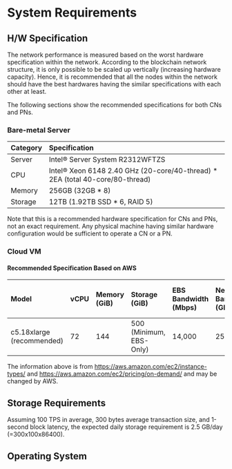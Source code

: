 # System Requirements

## H/W Specification

The network performance is measured based on the worst hardware specification within the network. According to the blockchain network structure, it is only possible to be scaled up vertically \(increasing hardware capacity\). Hence, it is recommended that all the nodes within the network should have the best hardwares having the similar specifications with each other at least.

The following sections show the recommended specifications for both CNs and PNs.

### Bare-metal Server

| Category | Specification                                                                            |
|:-------- |:---------------------------------------------------------------------------------------- |
| Server   | Intel® Server System R2312WFTZS                                                          |
| CPU      | Intel® Xeon 6148 2.40 GHz \(20-core/40-thread\) \* 2EA \(total 40-core/80-thread\) |
| Memory   | 256GB \(32GB \* 8\)                                                                  |
| Storage  | 12TB \(1.92TB SSD \* 6, RAID 5\)                                                     |


Note that this is a recommended hardware specification for CNs and PNs, not an exact requirement. Any physical machine having similar hardware configuration would be sufficient to operate a CN or a PN.

### Cloud VM

#### Recommended Specification Based on AWS

| Model                         | vCPU | Memory \(GiB\) | Storage \(GiB\)       | EBS Bandwidth \(Mbps\) | Network Bandwidth \(Gbps\) | Price \(Seoul region, USD/h\) |
|:----------------------------- |:---- |:---------------- |:----------------------- |:------------------------ |:---------------------------- |:------------------------------- |
| c5.18xlarge \(recommended\) | 72   | 144              | 500 (Minimum, EBS-Only) | 14,000                   | 25                           | 3.456                           |


The information above is from <https://aws.amazon.com/ec2/instance-types/> and <https://aws.amazon.com/ec2/pricing/on-demand/> and may be changed by AWS.

## Storage Requirements

Assuming 100 TPS in average, 300 bytes average transaction size, and 1-second block latency, the expected daily storage requirement is 2.5 GB/day \(=300x100x86400\).

## Operating System